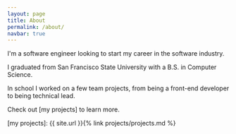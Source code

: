 ```yaml
---
layout: page
title: About
permalink: /about/
navbar: true
---
```


I'm a software engineer looking to start my career in the software industry.

I graduated from San Francisco State University with a B.S. in Computer Science.

In school I worked on a few team projects, from being a front-end developer
to being technical lead.

Check out [my projects] to learn more.

[my projects]: {{ site.url }}{% link projects/projects.md %}
